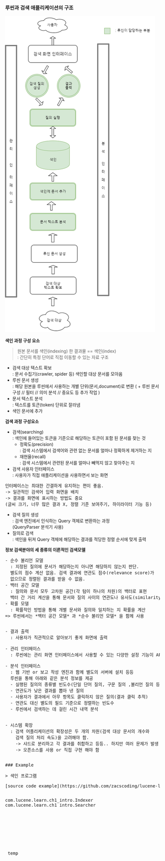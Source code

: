 ### 루씬과 검색 애플리케이션의 구조

![루씬 구조](./pics/[pic1.4]루씬구조.png)



**색인 과정 구성 요소**  

> 원본 문서를 색인(indexing) 한 결과물 == 색인(index)  
  : 간단히 특정 단어로 직접 이동할 수 있는 자료 구조  


- 검색 대상 텍스트 확보  
  : 문서 수집기(crawler, spider 등) 색인할 대상 문서를 모아옴
- 루씬 문서 생성  
  :  해당 원본을 루씬에서 사용하는 개별 단위(문서,document)로 변환
  ( + 루씬 문서 구성 // 필터 // 의미 분석 // 중요도 등 추가 작업 )
- 문서 텍스트 분석  
  : 텍스트를 토큰(token) 단위로 잘라냄
- 색인 문서에 추가  


**검색 과정 구성요소**  

- 검색(searching)  
  : 색인에 들어있는 토큰을 기준으로 해당하는 토큰이 포함 된 문서를 찾는 것
  - 정확도(precision)  
    : 검색 시스템에서 검색어와 관련 없는 문서를 얼마나 정확하게 제거하는 지
  - 재현율(recall)  
    : 검색 시스템에서 관련된 문서를 얼마나 빼먹지 않고 찾아주는 지  
- 검색 사용자 인터페이스  
  : 사용자가 직접 애플리케이션을 사용하면서 보는 화면  
<pre>
인터페이스는 최대한 간결하게 유지하는 편이 좋음.
-> 일관적인 검색어 입력 화면을 배치
-> 결과를 화면에 표시하는 방법도 중요
(글씨 크기, 너무 많은 결과 X, 정렬 기준 보여주기, 하이라이터 기능 등)
</pre>

- 검색 질의 생성  
  : 검색 엔진에서 인식하는 Query 객체로 변환하는 과정  
    (QueryParser 분석기 사용)
- 질의로 검색  
  : 색인을 뒤져 Query 객체에 해당하는 결과를 적당한 정렬 순서에 맞게 출력



**정보 검색분야의 세 종류의 이론적인 검색모델**  

<pre>
- 순수 불리언 모델  
  : 지정된 질의에 문서가 해당하는지 아니면 해당하지 않는지 판단.  
  별도의 점수 계산 없음. 검색 결과에 연관도 점수(relevance score)가  
  없으므로 정렬된 결과를 받을 수 없음.
- 백터 공간 모델  
  : 질의와 문서 모두 고차원 공간(각 텀이 하나의 차원)의 백터로 표현  
  백터 간 거리 계산을 통해 문서와 질의 사이의 연관도나 유사도(similarity)를 산출
- 확률 모델  
  : 확률적인 방법을 통해 개별 문서와 질의와 일치하는 지 확률을 계산  
=> 루씬에서는 *백터 공간 모델* 과 *순수 불리언 모델* 을 함께 사용
<pre>

- 결과 출력  
  : 사용자가 직관적으로 알아보기 좋게 화면에 출력

- 관리 인터페이스  
  : 루씬에는 관리 화면 인터페이스에서 사용할 수 있는 다양한 설정 기능이 API로 존재.

- 분석 인터페이스  
  : 웹 기반 or 보고 작성 엔진과 함께 별도의 서버에 설치 등등  
  루씬을 통해 아래와 같은 분석 정보를 제공  
  - 실행된 질의의 종류별 빈도수(단일 단어 질의, 구문 질의 ,불리언 질의 등)
  - 연관도가 낮은 결과를 뽑아 낸 질의
  - 사용자가 결과에서 아무 항목도 클릭하지 않은 질의(결과 클릭 추적)
  - 연관도 대신 별도의 필드 기준으로 정렬하는 빈도수
  - 루씬에서 검색하는 데 걸린 시간 내역 분석


- 시스템 확장  
  : 검색 어플리케이션의 확장성은 두 개의 차원(검색 대상 문서의 개수와  
    검색 질의 처리 속도)을 고려해야 함.  
    -> 샤드로 분리하고 각 결과를 취합하고 등등.. 하지만 여러 문제가 발생  
    -> 오픈소스를 사용 or 직접 구현 해야 함


### Example  

> 색인 프로그램  

[source code example](https://github.com/zacscoding/lucene-learning/tree/unit/lucene-learn/src/main/java/com/lucene/learn/ch1_intro)

<pre>
com.lucene.learn.ch1_intro.Indexer
com.lucene.learn.ch1_intro.Searcher
</pre>
























<br /><br /><br /><br /><br />
temp

